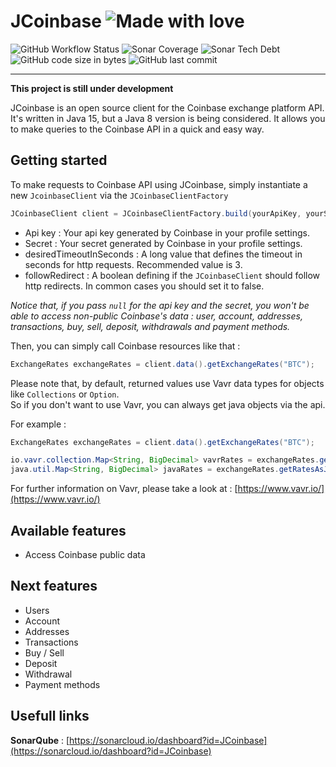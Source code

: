 # JCoinbase ![Made with love](https://img.shields.io/badge/Made%20with-%3C3-red)

![GitHub Workflow Status](https://img.shields.io/github/workflow/status/Bad-Pop/JCoinbase/JCoinbase%20CI?style=plastic)
![Sonar Coverage](https://img.shields.io/sonar/coverage/JCoinbase?server=https%3A%2F%2Fsonarcloud.io)
![Sonar Tech Debt](https://img.shields.io/sonar/tech_debt/JCoinbase?server=https%3A%2F%2Fsonarcloud.io)
![GitHub code size in bytes](https://img.shields.io/github/languages/code-size/Bad-Pop/JCoinbase)
![GitHub last commit](https://img.shields.io/github/last-commit/Bad-Pop/JCoinbase)
___

**This project is still under development**

JCoinbase is an open source client for the Coinbase exchange platform API. It's written in Java 15, but a Java 8 version is being considered. It allows you to make queries to the Coinbase API in a quick and easy way.

## Getting started

To make requests to Coinbase API using JCoinbase, simply instantiate a new `JcoinbaseClient` via the `JCoinbaseClientFactory`

```java  
JCoinbaseClient client = JCoinbaseClientFactory.build(yourApiKey, yourSecret, desiredTimoutInSecond, followRedirects);  
```

- Api key : Your api key generated by Coinbase in your profile settings.
- Secret : Your secret generated by Coinbase in your profile settings.
- desiredTimeoutInSeconds : A long value that defines the timeout in seconds for http requests. Recommended value is 3.
- followRedirect : A boolean defining if the `JCoinbaseClient` should follow http redirects. In common cases you should  set it to false.

_Notice that, if you pass `null` for the api key and the secret, you won't be able to access non-public Coinbase's data :  user, account, addresses, transactions, buy, sell, deposit, withdrawals and payment methods._

Then, you can simply call Coinbase resources like that :

```java
ExchangeRates exchangeRates = client.data().getExchangeRates("BTC");  
```  

Please note that, by default, returned values use Vavr data types for objects like `Collections` or `Option`.  
So if you don't want to use Vavr, you can always get java objects via the api.

For example :

```java
ExchangeRates exchangeRates = client.data().getExchangeRates("BTC");

io.vavr.collection.Map<String, BigDecimal> vavrRates = exchangeRates.getRates();
java.util.Map<String, BigDecimal> javaRates = exchangeRates.getRatesAsJavaMap();
```  

For further information on Vavr, please take a look at : [https://www.vavr.io/](https://www.vavr.io/)

## Available features

- Access Coinbase public data


## Next features

- Users
- Account
- Addresses
- Transactions
- Buy / Sell
- Deposit
- Withdrawal
- Payment methods


## Usefull links

**SonarQube** : [https://sonarcloud.io/dashboard?id=JCoinbase](https://sonarcloud.io/dashboard?id=JCoinbase)
